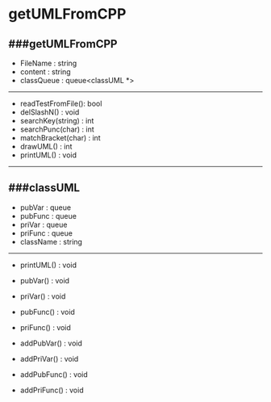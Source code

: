 getUMLFromCPP
=============

###getUMLFromCPP
----------------
- FileName : string
- content : string
- classQueue : queue<classUML *>
---
+ readTestFromFile(): bool
+ delSlashN() : void
+ searchKey(string) : int
+ searchPunc(char) : int
+ matchBracket(char) : int
+ drawUML() : int
+ printUML() : void

---

###classUML
---
- pubVar : queue<string>
- pubFunc : queue<string>
- priVar : queue<string>
- priFunc : queue<string>
- className : string
---
+ printUML() : void
+ pubVar() : void
+ priVar() : void
+ pubFunc() : void
+ priFunc() : void

+ addPubVar() : void
+ addPriVar() : void
+ addPubFunc() : void
+ addPriFunc() : void
